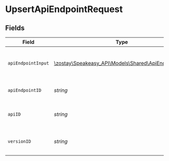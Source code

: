 # UpsertApiEndpointRequest


## Fields

| Field                                                                                           | Type                                                                                            | Required                                                                                        | Description                                                                                     |
| ----------------------------------------------------------------------------------------------- | ----------------------------------------------------------------------------------------------- | ----------------------------------------------------------------------------------------------- | ----------------------------------------------------------------------------------------------- |
| `apiEndpointInput`                                                                              | [\zostay\Speakeasy_API\Models\Shared\ApiEndpointInput](../../models/shared/ApiEndpointInput.md) | :heavy_check_mark:                                                                              | A JSON representation of the ApiEndpoint to upsert.                                             |
| `apiEndpointID`                                                                                 | *string*                                                                                        | :heavy_check_mark:                                                                              | The ID of the ApiEndpoint to upsert.                                                            |
| `apiID`                                                                                         | *string*                                                                                        | :heavy_check_mark:                                                                              | The ID of the Api the ApiEndpoint belongs to.                                                   |
| `versionID`                                                                                     | *string*                                                                                        | :heavy_check_mark:                                                                              | The version ID of the Api the ApiEndpoint belongs to.                                           |